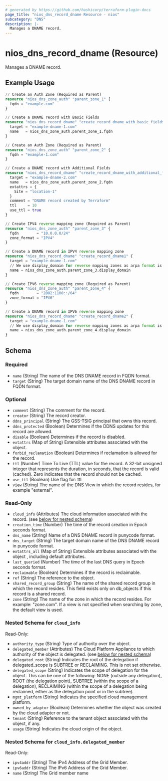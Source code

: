 ```yaml
---
# generated by https://github.com/hashicorp/terraform-plugin-docs
page_title: "nios_dns_record_dname Resource - nios"
subcategory: "DNS"
description: |-
  Manages a DNAME record.
---
```


# nios_dns_record_dname (Resource)

Manages a DNAME record.

## Example Usage

```terraform
// Create an Auth Zone (Required as Parent)
resource "nios_dns_zone_auth" "parent_zone_1" {
  fqdn = "example.com"
}

// Create a DNAME record with Basic Fields
resource "nios_dns_record_dname" "create_record_dname_with_basic_fields" {
  target = "example-dname-1.com"
  name   = nios_dns_zone_auth.parent_zone_1.fqdn
}

// Create an Auth Zone (Required as Parent)
resource "nios_dns_zone_auth" "parent_zone_2" {
  fqdn = "example-1.com"
}

// Create a DNAME record with Additional Fields
resource "nios_dns_record_dname" "create_record_dname_with_additional_fields" {
  target = "example-dname-2.com"
  name   = nios_dns_zone_auth.parent_zone_2.fqdn
  extattrs = {
    Site = "location-1"
  }
  comment = "DNAME record created by Terraform"
  ttl     = 10
  use_ttl = true
}

// Create IPV4 reverse mapping zone (Required as Parent)
resource "nios_dns_zone_auth" "parent_zone_3" {
  fqdn        = "10.0.0.0/24"
  zone_format = "IPV4"
}

// Create a DNAME record in IPV4 reverse mapping zone
resource "nios_dns_record_dname" "create_record_dname1" {
  target = "example-dname-1.com"
  // We use display_domain for reverse mapping zones as arpa format is required for name
  name = nios_dns_zone_auth.parent_zone_3.display_domain
}

// Create IPV6 reverse mapping zone (Required as Parent)
resource "nios_dns_zone_auth" "parent_zone_4" {
  fqdn        = "2002:1100::/64"
  zone_format = "IPV6"
}

// Create a DNAME record in IPV6 reverse mapping zone
resource "nios_dns_record_dname" "create_record_dname2" {
  target = "example-dname-1.com"
  // We use display_domain for reverse mapping zones as arpa format is required for name
  name = nios_dns_zone_auth.parent_zone_4.display_domain
}
```

<!-- schema generated by tfplugindocs -->
## Schema

### Required

- `name` (String) The name of the DNS DNAME record in FQDN format.
- `target` (String) The target domain name of the DNS DNAME record in FQDN format.

### Optional

- `comment` (String) The comment for the record.
- `creator` (String) The record creator.
- `ddns_principal` (String) The GSS-TSIG principal that owns this record.
- `ddns_protected` (Boolean) Determines if the DDNS updates for this record are allowed.
- `disable` (Boolean) Determines if the record is disabled.
- `extattrs` (Map of String) Extensible attributes associated with the object.
- `forbid_reclamation` (Boolean) Determines if reclamation is allowed for the record.
- `ttl` (Number) Time To Live (TTL) value for the record. A 32-bit unsigned integer that represents the duration, in seconds, that the record is valid (cached). Zero indicates that the record should not be cached.
- `use_ttl` (Boolean) Use flag for: ttl
- `view` (String) The name of the DNS View in which the record resides, for example "external".

### Read-Only

- `cloud_info` (Attributes) The cloud information associated with the record. (see [below for nested schema](#nestedatt--cloud_info))
- `creation_time` (Number) The time of the record creation in Epoch seconds format.
- `dns_name` (String) Name of a DNS DNAME record in punycode format.
- `dns_target` (String) The target domain name of the DNS DNAME record in punycode format.
- `extattrs_all` (Map of String) Extensible attributes associated with the object , including default attributes.
- `last_queried` (Number) The time of the last DNS query in Epoch seconds format.
- `reclaimable` (Boolean) Determines if the record is reclaimable.
- `ref` (String) The reference to the object.
- `shared_record_group` (String) The name of the shared record group in which the record resides. This field exists only on db_objects if this record is a shared record.
- `zone` (String) The name of the zone in which the record resides. For example: "zone.com". If a view is not specified when searching by zone, the default view is used.

<a id="nestedatt--cloud_info"></a>
### Nested Schema for `cloud_info`

Read-Only:

- `authority_type` (String) Type of authority over the object.
- `delegated_member` (Attributes) The Cloud Platform Appliance to which authority of the object is delegated. (see [below for nested schema](#nestedatt--cloud_info--delegated_member))
- `delegated_root` (String) Indicates the root of the delegation if delegated_scope is SUBTREE or RECLAIMING. This is not set otherwise.
- `delegated_scope` (String) Indicates the scope of delegation for the object. This can be one of the following: NONE (outside any delegation), ROOT (the delegation point), SUBTREE (within the scope of a delegation), RECLAIMING (within the scope of a delegation being reclaimed, either as the delegation point or in the subtree).
- `mgmt_platform` (String) Indicates the specified cloud management platform.
- `owned_by_adaptor` (Boolean) Determines whether the object was created by the cloud adapter or not.
- `tenant` (String) Reference to the tenant object associated with the object, if any.
- `usage` (String) Indicates the cloud origin of the object.

<a id="nestedatt--cloud_info--delegated_member"></a>
### Nested Schema for `cloud_info.delegated_member`

Read-Only:

- `ipv4addr` (String) The IPv4 Address of the Grid Member.
- `ipv6addr` (String) The IPv6 Address of the Grid Member.
- `name` (String) The Grid member name
